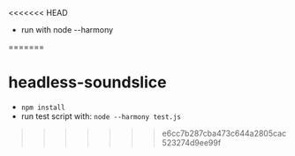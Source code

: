 <<<<<<< HEAD
* run with node --harmony

=======
# headless-soundslice

* ```npm install```
* run test script with:
```node --harmony test.js```
>>>>>>> e6cc7b287cba473c644a2805cac523274d9ee99f
